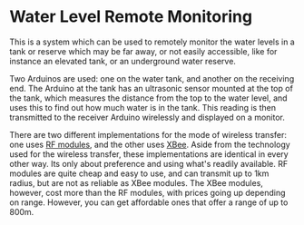 # Water Level Remote Monitoring

This is a system which can be used to remotely monitor the water levels in a tank or reserve which may be far away, or not easily accessible, like for instance an elevated tank, or an underground water reserve.

Two Arduinos are used: one on the water tank, and another on the receiving end. The Arduino at the tank has an ultrasonic sensor mounted at the top of the tank, which measures the distance from the top to the water level, and uses this to find out how much water is in the tank. This reading is then transmitted to the receiver Arduino wirelessly and displayed on a monitor.

There are two different implementations for the mode of wireless transfer: one uses [RF modules](water_level_reader/water_level_rx_rf/water_level_rx_rf.ino), and the other uses [XBee](water_level_reader/water_level_rx_xbee/water_level_rx_xbee.ino). Aside from the technology used for the wireless transfer, these implementations are identical in every other way. Its only about preference and using what's readily available. RF modules are quite cheap and easy to use, and can transmit up to 1km radius, but are not as reliable as XBee modules. The XBee modules, however, cost more than the RF modules, with prices going up depending on range. However, you can get affordable ones that offer a range of up to 800m.
